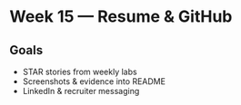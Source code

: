 # Week 15 — Resume & GitHub

## Goals
- STAR stories from weekly labs
- Screenshots & evidence into README
- LinkedIn & recruiter messaging